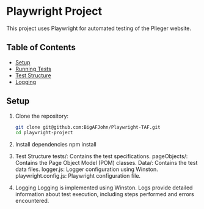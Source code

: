# Playwright Project

This project uses Playwright for automated testing of the Plieger website.

## Table of Contents

- [Setup](#setup)
- [Running Tests](#running-tests)
- [Test Structure](#test-structure)
- [Logging](#logging)


## Setup

1. Clone the repository:

   ```sh
   git clone git@github.com:BigAFJohn/Playwright-TAF.git
   cd playwright-project

2. Install dependencies
    npm install

3. Test Structure
    tests/: Contains the test specifications.
    pageObjects/: Contains the Page Object Model (POM) classes.
    Data/: Contains the test data files.
    logger.js: Logger configuration using Winston.
    playwright.config.js: Playwright configuration file.

4. Logging 
Logging is implemented using Winston. Logs provide detailed information about test execution, including steps performed and errors encountered.